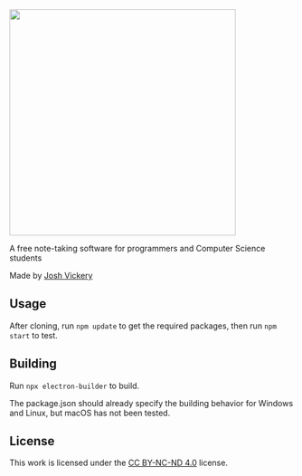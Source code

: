 <img  src="https://codexnotes.com/logo.png"  width="400" />

A free note-taking software for programmers and Computer Science students

Made by <a href="https://jcv8000.github.io" target="_blank">Josh Vickery</a>

## Usage

After cloning, run  ``npm update`` to get the required packages, then run ``npm start`` to test.

## Building

Run ``npx electron-builder`` to build.

The package.json should already specify the building behavior for Windows and Linux, but macOS has not been tested.

## License

This work is licensed under the [CC BY-NC-ND 4.0](https://creativecommons.org/licenses/by-nc-nd/4.0) license.
